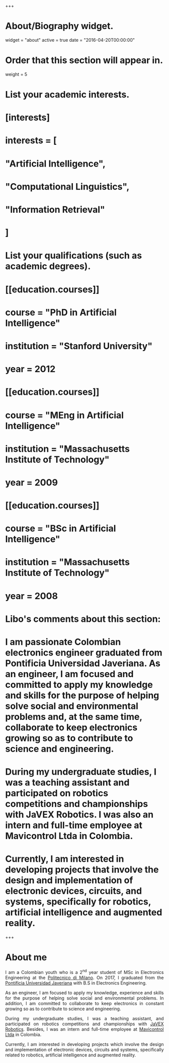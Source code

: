 +++
# About/Biography widget.
widget = "about"
active = true
date = "2016-04-20T00:00:00"

# Order that this section will appear in.
weight = 5

# List your academic interests.
# [interests]
#  interests = [
#    "Artificial Intelligence",
#    "Computational Linguistics",
#    "Information Retrieval"
#  ]

# List your qualifications (such as academic degrees).
# [[education.courses]]
#  course = "PhD in Artificial Intelligence"
#  institution = "Stanford University"
#  year = 2012

# [[education.courses]]
#  course = "MEng in Artificial Intelligence"
#  institution = "Massachusetts Institute of Technology"
#  year = 2009

# [[education.courses]]
#  course = "BSc in Artificial Intelligence"
#  institution = "Massachusetts Institute of Technology"
#  year = 2008

# Libo's comments about this section:
# I am passionate Colombian electronics engineer graduated from Pontificia Universidad Javeriana. As an  engineer, I am focused and committed to apply my knowledge and skills for the purpose of helping solve social and environmental problems and, at the same time, collaborate to keep electronics growing so as to contribute to science and engineering.
# During my undergraduate studies, I was a teaching assistant and participated on robotics competitions and championships with JaVEX Robotics. I was also an intern and full-time employee at Mavicontrol Ltda in Colombia.
# Currently, I am interested in developing projects that involve the design and implementation of electronic devices, circuits, and systems, specifically for robotics, artificial intelligence and augmented reality.
 
+++

# About me

<p align="justify">I am a Colombian youth who is a 2<sup>nd</sup> year student of MSc in Electronics Engineering at the <a href="https://www.polimi.it/" target="_blank">Politecnico di Milano</a>. On 2017, I graduated from the <a href="http://www.javeriana.edu.co/" target="_blank">Pontificia Universidad Javeriana</a> with B.S in Electronics Engineering.</p>

<p align="justify">As an engineer, I am focused to apply my knowledge, experience and skills for the purpose of helping solve social and environmental problems. In addition, I am committed to collaborate to keep electronics in constant growing so as to contribute to science and engineering.</p>

<p align="justify">During my undergraduate studies, I was a teaching assistant, and participated on robotics competitions and championships with <a href="https://www.facebook.com/javexrobotics/" target="_blank">JaVEX Robotics</a>. Besides, I was an intern and full-time employee at <a href="https://www.mavicontrol.com/" target="_blank">Mavicontrol Ltda</a> in Colombia.</p>

<p align="justify">Currently, I am interested in developing projects which involve the design and implementation of electronic devices, circuits and systems, specifically related to robotics, artificial intelligence and augmented reality.</p>
